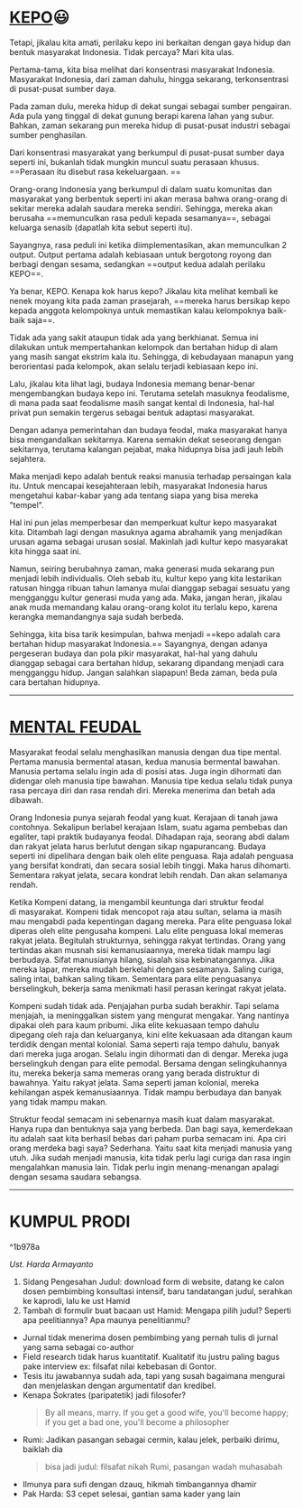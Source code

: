 # [KEPO](https://www.kompasiana.com/vincentsetiawan2064/6047849cd541df658c236cc2/kenapa-orang-indonesia-kepo)😃

Tetapi, jikalau kita amati, perilaku kepo ini berkaitan dengan gaya hidup dan bentuk masyarakat Indonesia. Tidak percaya? Mari kita ulas.

Pertama-tama, kita bisa melihat dari konsentrasi masyarakat Indonesia. Masyarakat Indonesia, dari zaman dahulu, hingga sekarang, terkonsentrasi di pusat-pusat sumber daya. 

Pada zaman dulu, mereka hidup di dekat sungai sebagai sumber pengairan. Ada pula yang tinggal di dekat gunung berapi karena lahan yang subur. Bahkan, zaman sekarang pun mereka hidup di pusat-pusat industri sebagai sumber penghasilan. 

Dari konsentrasi masyarakat yang berkumpul di pusat-pusat sumber daya seperti ini, bukanlah tidak mungkin muncul suatu perasaan khusus. ==Perasaan itu disebut rasa kekeluargaan. ==

Orang-orang Indonesia yang berkumpul di dalam suatu komunitas dan masyarakat yang berbentuk seperti ini akan merasa bahwa orang-orang di sekitar mereka adalah saudara mereka sendiri. Sehingga, mereka akan berusaha ==memunculkan rasa peduli kepada sesamanya==, sebagai keluarga senasib (dapatlah kita sebut seperti itu). 

Sayangnya, rasa peduli ini ketika diimplementasikan, akan memunculkan 2 output. Output pertama adalah kebiasaan untuk bergotong royong dan berbagi dengan sesama, sedangkan ==output kedua adalah perilaku KEPO==. 

Ya benar, KEPO. Kenapa kok harus kepo? Jikalau kita melihat kembali ke nenek moyang kita pada zaman prasejarah, ==mereka harus bersikap kepo kepada anggota kelompoknya untuk memastikan kalau kelompoknya baik-baik saja==.

Tidak ada yang sakit ataupun tidak ada yang berkhianat. Semua ini dilakukan untuk mempertahankan kelompok dan bertahan hidup di alam yang masih sangat ekstrim kala itu. Sehingga, di kebudayaan manapun yang berorientasi pada kelompok, akan selalu terjadi kebiasaan kepo ini. 

Lalu, jikalau kita lihat lagi, budaya Indonesia memang benar-benar mengembangkan budaya kepo ini. Terutama setelah masuknya feodalisme, di mana pada saat feodalisme masih sangat kental di Indonesia, hal-hal privat pun semakin tergerus sebagai bentuk adaptasi masyarakat. 

Dengan adanya pemerintahan dan budaya feodal, maka masyarakat hanya bisa mengandalkan sekitarnya. Karena semakin dekat seseorang dengan sekitarnya, terutama kalangan pejabat, maka hidupnya bisa jadi jauh lebih sejahtera. 

Maka menjadi kepo adalah bentuk reaksi manusia terhadap persaingan kala itu. Untuk mencapai kesejahteraan lebih, masyarakat Indonesia harus mengetahui kabar-kabar yang ada tentang siapa yang bisa mereka "tempel". 

Hal ini pun jelas memperbesar dan memperkuat kultur kepo masyarakat kita. Ditambah lagi dengan masuknya agama abrahamik yang menjadikan urusan agama sebagai urusan sosial. Makinlah jadi kultur kepo masyarakat kita hingga saat ini.

Namun, seiring berubahnya zaman, maka generasi muda sekarang pun menjadi lebih individualis. Oleh sebab itu, kultur kepo yang kita lestarikan ratusan hingga ribuan tahun lamanya mulai dianggap sebagai sesuatu yang mengganggu kultur generasi muda yang ada. Maka, jangan heran, jikalau anak muda memandang kalau orang-orang kolot itu terlalu kepo, karena kerangka memandangnya saja sudah berbeda.

Sehingga, kita bisa tarik kesimpulan, bahwa menjadi ==kepo adalah cara bertahan hidup masyarakat Indonesia.== Sayangnya, dengan adanya pergeseran budaya dan pola pikir masyarakat, hal-hal yang dahulu dianggap sebagai cara bertahan hidup, sekarang dipandang menjadi cara mengganggu hidup. Jangan salahkan siapapun! Beda zaman, beda pula cara bertahan hidupnya.

---
# [MENTAL FEUDAL](https://aefnandisetiawan.medium.com/mental-feodal-13a12f0cad07)
Masyarakat feodal selalu menghasilkan manusia dengan dua tipe mental. Pertama manusia bermental atasan, kedua manusia bermental bawahan. Manusia pertama selalu ingin ada di posisi atas. Juga ingin dihormati dan didengar oleh manusia tipe bawahan. Manusia tipe kedua selalu tidak punya rasa percaya diri dan rasa rendah diri. Mereka menerima dan betah ada dibawah.

Orang Indonesia punya sejarah feodal yang kuat. Kerajaan di tanah jawa contohnya. Sekalipun berlabel kerajaan Islam, suatu agama pembebas dan egaliter, tapi praktik budayanya feodal. Dihadapan raja, seorang abdi dalam dan rakyat jelata harus berlutut dengan sikap ngapurancang. Budaya seperti ini dipelihara dengan baik oleh elite penguasa. Raja adalah penguasa yang bersifat kondrati, dan secara sosial lebih tinggi. Maka harus dihomarti. Sementara rakyat jelata, secara kondrat lebih rendah. Dan akan selamanya rendah.

Ketika Kompeni datang, ia mengambil keuntunga dari struktur feodal di masyarakat. Kompeni tidak mencopot raja atau sultan, selama ia masih mau mengabdi pada kepentingan dagang mereka. Para elite penguasa lokal diperas oleh elite pengusaha kompeni. Lalu elite penguasa lokal memeras rakyat jelata. Begitulah strukturnya, sehingga rakyat tertindas. Orang yang tertindas akan musnah sisi kemanusiaannya, mereka tidak mampu lagi berbudaya. Sifat manusianya hilang, sisalah sisa kebinatangannya. Jika mereka lapar, mereka mudah berkelahi dengan sesamanya. Saling curiga, saling intai, bahkan saling tikam. Sementara para elite penguasanya berselingkuh, bekerja sama menikmati hasil perasan keringat rakyat jelata.

Kompeni sudah tidak ada. Penjajahan purba sudah berakhir. Tapi selama menjajah, ia meninggalkan sistem yang mengurat mengakar. Yang nantinya dipakai oleh para kaum pribumi. Jika elite kekuasaan tempo dahulu dipegang oleh raja dan keluarganya, kini elite kekuasaan ada ditangan kaum terdidik dengan mental kolonial. Sama seperti raja tempo dahulu, banyak dari mereka juga arogan. Selalu ingin dihormati dan di dengar. Mereka juga berselingkuh dengan para elite pemodal. Bersama dengan selingkuhannya itu, mereka bekerja sama memeras orang yang berada distruktur di bawahnya. Yaitu rakyat jelata. Sama seperti jaman kolonial, mereka kehilangan aspek kemanusiaannya. Tidak mampu berbudaya dan banyak yang tidak mampu makan.

Struktur feodal semacam ini sebenarnya masih kuat dalam masyarakat. Hanya rupa dan bentuknya saja yang berbeda. Dan bagi saya, kemerdekaan itu adalah saat kita berhasil bebas dari paham purba semacam ini. Apa ciri orang merdeka bagi saya? Sederhana. Yaitu saat kita menjadi manusia yang utuh. Jika sudah menjadi manusia, kita tidak perlu lagi curiga dan rasa ingin mengalahkan manusia lain. Tidak perlu ingin menang-menangan apalagi dengan sesama saudara sebangsa.

---
# KUMPUL PRODI

^1b978a

*Ust. Harda Armayanto*
1. Sidang Pengesahan Judul: download form di website, datang ke calon dosen pembimbing konsultasi intensif, baru tandatangan judul, serahkan ke kaprodi, lalu ke ust Hamid
2. Tambah di formulir buat bacaan ust Hamid: 
	Mengapa pilih judul? Seperti apa peelitiannya? Apa maunya penelitianmu? 
- Jurnal tidak menerima dosen pembimbing yang pernah tulis di jurnal yang sama sebagai co-author
- Field research tidak harus kuantitatif. Kualitatif itu justru paling bagus pake interview ex: filsafat nilai kebebasan di Gontor. 
- Tesis itu jawabannya sudah ada, tapi yang susah bagaimana mengurai dan menjelaskan dengan argumentatif dan kredibel.
- Kenapa Sokrates (paripatetik) jadi filosofer?
	> By all means, marry. If you get a good wife, you'll become happy; if you get a bad one, you'll become a philosopher
- Rumi: Jadikan pasangan sebagai cermin, kalau jelek, perbaiki dirimu, baiklah dia
	> bisa jadi judul: filsafat nikah Rumi, pasangan wadah muhasabah
- Ilmunya para sufi dengan dzauq, hikmah timbangannya dhamir
- Pak Harda: S3 cepet selesai, gantian sama kader yang lain
